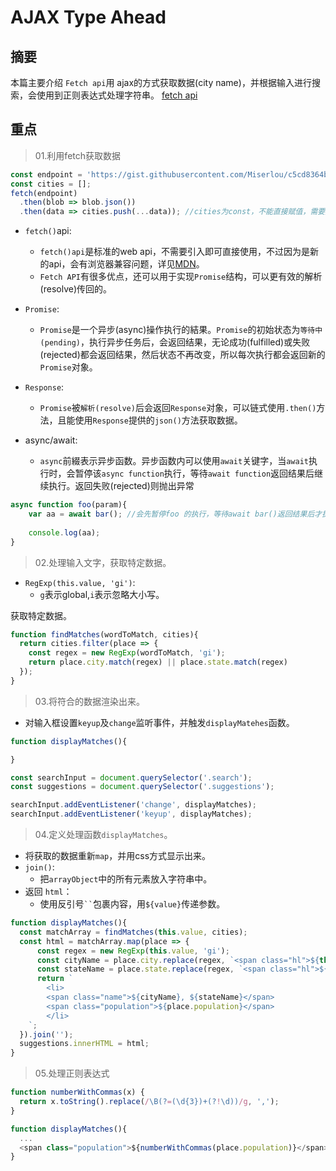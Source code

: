 #  AJAX Type Ahead

## 摘要
本篇主要介绍 `Fetch api`用 ajax的方式获取数据(city name)，并根据输入进行搜索，会使用到正则表达式处理字符串。
[fetch api](https://developer.mozilla.org/en-US/docs/Web/API/Fetch_API)

## 重点

> 01.利用fetch获取数据

```javascript
const endpoint = 'https://gist.githubusercontent.com/Miserlou/c5cd8364bf9b2420bb29/raw/2bf258763cdddd704f8ffd3ea9a3e81d25e2c6f6/cities.json';
const cities = [];
fetch(endpoint)
  .then(blob => blob.json())
  .then(data => cities.push(...data)); //cities为const，不能直接赋值，需要用Array.protorype.push 添加数据。
```

- `fetch()`api:
	- `fetch()api`是标准的web api，不需要引入即可直接使用，不过因为是新的api，会有浏览器兼容问题，详见[MDN](https://developer.mozilla.org/en-US/docs/Web/API/Fetch_API)。
	- `Fetch API`有很多优点，还可以用于实现`Promise`结构，可以更有效的解析(resolve)传回的。

- `Promise`: 
	- `Promise`是一个异步(async)操作执行的結果。`Promise`的初始状态为`等待中(pending)`，执行异步任务后，会返回结果，无论成功(fulfilled)或失败(rejected)都会返回结果，然后状态不再改变，所以每次执行都会返回新的`Promise`对象。

- `Response`:
	- `Promise`被`解析(resolve)`后会返回`Response`对象，可以链式使用`.then()`方法，且能使用`Response`提供的`json()`方法获取数据。 

- async/await:
	- `async`前綴表示异步函数。异步函数内可以使用`await`关键字，当`await`执行时，会暂停该`async function`执行，等待`await function`返回结果后继续执行。返回失败(rejected)则抛出异常

```javascript
async function foo(param){
	var aa = await bar(); //会先暂停foo 的执行，等待await bar()返回结果后才执行console.log(aa);
	
	console.log(aa);
}

```

>02.处理输入文字，获取特定数据。

- `RegExp(this.value, 'gi')`:
	- `g`表示global,`i`表示忽略大小写。 

获取特定数据。

```javascript
function findMatches(wordToMatch, cities){
  return cities.filter(place => {
    const regex = new RegExp(wordToMatch, 'gi');
    return place.city.match(regex) || place.state.match(regex)
  });
}
```


> 03.将符合的数据渲染出来。

- 对输入框设置`keyup`及`change`监听事件，并触发`displayMatehes`函数。

```javascript
function displayMatches(){

}

const searchInput = document.querySelector('.search');
const suggestions = document.querySelector('.suggestions');

searchInput.addEventListener('change', displayMatches);
searchInput.addEventListener('keyup', displayMatches);
```

> 04.定义处理函数`displayMatches`。

- 将获取的数据重新`map`，并用css方式显示出来。
- `join()`:
	- 把`arrayObject`中的所有元素放入字符串中。
- 返回 `html`：
	- 使用反引号` `` `包裹内容，用`${value}`传递参数。

```javascript
function displayMatches(){
  const matchArray = findMatches(this.value, cities);
  const html = matchArray.map(place => {
      const regex = new RegExp(this.value, 'gi');
      const cityName = place.city.replace(regex, `<span class="hl">${this.value}</span>`);
      const stateName = place.state.replace(regex, `<span class="hl">${this.value}</span>`);
      return `
		<li>
		<span class="name">${cityName}, ${stateName}</span>
		<span class="population">${place.population}</span>
		</li>
	`;
  }).join('');
  suggestions.innerHTML = html;
}
```

> 05.处理正则表达式

```javascript
function numberWithCommas(x) {
  return x.toString().replace(/\B(?=(\d{3})+(?!\d))/g, ',');
}

function displayMatches(){
  ...
  <span class="population">${numberWithCommas(place.population)}</span>
}
```

